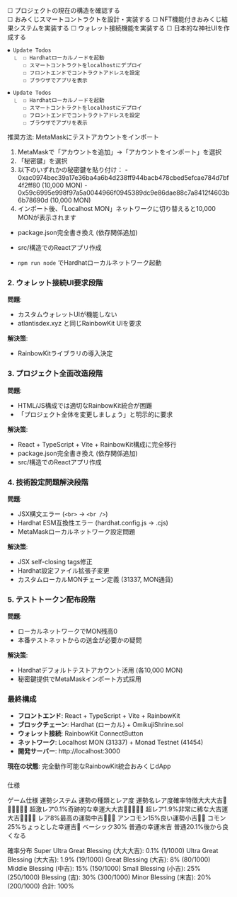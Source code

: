   ☐ プロジェクトの現在の構造を確認する          
     ☐ おみくじスマートコントラクトを設計・実装する
     ☐ NFT機能付きおみくじ結果システムを実装する
     ☐ ウォレット接続機能を実装する
     ☐ 日本的な神社UIを作成する


```
⏺ Update Todos
  ⎿  ☐ Hardhatローカルノードを起動
     ☐ スマートコントラクトをlocalhostにデプロイ
     ☐ フロントエンドでコントラクトアドレスを設定
     ☐ ブラウザでアプリを表示

⏺ Update Todos
  ⎿  ☐ Hardhatローカルノードを起動
     ☐ スマートコントラクトをlocalhostにデプロイ
     ☐ フロントエンドでコントラクトアドレスを設定
     ☐ ブラウザでアプリを表示
```







 推奨方法: MetaMaskにテストアカウントをインポート

  1. MetaMaskで「アカウントを追加」→「アカウントをインポート」を選択
  2. 「秘密鍵」を選択
  3. 以下のいずれかの秘密鍵を貼り付け：
    - 0xac0974bec39a17e36ba4a6b4d238ff944bacb478cbed5efcae784d7bf4f2ff80 (10,000 MON)
    - 0x59c6995e998f97a5a0044966f0945389dc9e86dae88c7a8412f4603b6b78690d (10,000 MON)
  4. インポート後、「Localhost MON」ネットワークに切り替えると10,000 MONが表示されます


  - package.json完全書き換え (依存関係追加)
  - src/構造でのReactアプリ作成


  - `npm run node` でHardhatローカルネットワーク起動

  ### 2. **ウォレット接続UI要求段階**
  **問題**:
  - カスタムウォレットUIが機能しない
  - atlantisdex.xyz と同じRainbowKit UIを要求

  **解決策**:
  - RainbowKitライブラリの導入決定

  ### 3. **プロジェクト全面改造段階**
  **問題**:
  - HTML/JS構成では適切なRainbowKit統合が困難
  - 「プロジェクト全体を変更しましょう」と明示的に要求

  **解決策**:
  - React + TypeScript + Vite + RainbowKit構成に完全移行
  - package.json完全書き換え (依存関係追加)
  - src/構造でのReactアプリ作成

  ### 4. **技術設定問題解決段階**
  **問題**:
  - JSX構文エラー (`<br>` → `<br />`)
  - Hardhat ESM互換性エラー (hardhat.config.js → .cjs)
  - MetaMaskローカルネットワーク設定問題

  **解決策**:
  - JSX self-closing tags修正
  - Hardhat設定ファイル拡張子変更
  - カスタムローカルMONチェーン定義 (31337, MON通貨)

  ### 5. **テストトークン配布段階**
  **問題**:
  - ローカルネットワークでMON残高0
  - 本番テストネットからの送金が必要かの疑問

  **解決策**:
  - Hardhatデフォルトテストアカウント活用 (各10,000 MON)
  - 秘密鍵提供でMetaMaskインポート方式採用

  ### **最終構成**
  - **フロントエンド**: React + TypeScript + Vite + RainbowKit
  - **ブロックチェーン**: Hardhat (ローカル) + OmikujiShrine.sol
  - **ウォレット接続**: RainbowKit ConnectButton
  - **ネットワーク**: Localhost MON (31337) + Monad Testnet (41454)
  - **開発サーバー**: http://localhost:3000

  **現在の状態**: 完全動作可能なRainbowKit統合おみくじdApp



###

仕様

ゲーム仕様
運勢システム
運勢の種類とレア度
運勢名レア度確率特徴大大大吉🌟🌟🌟🌟🌟🌟
超激レア0.1%奇跡的な幸運大大吉🌟🌟🌟🌟🌟
超レア1.9%非常に稀な大吉運大吉🌟🌟🌟🌟
レア8%最高の運勢中吉🌟🌟🌟
アンコモン15%良い運勢小吉🌟🌟
コモン25%ちょっとした幸運吉🌟
ベーシック30% 普通の幸運末吉 普通20.1%後から良くなる

確率分布
Super Ultra Great Blessing (大大大吉): 0.1% (1/1000)
Ultra Great Blessing (大大吉): 1.9% (19/1000)
Great Blessing (大吉): 8% (80/1000)
Middle Blessing (中吉): 15% (150/1000)
Small Blessing (小吉): 25% (250/1000)
Blessing (吉): 30% (300/1000)
Minor Blessing (末吉): 20% (200/1000)
合計: 100%
